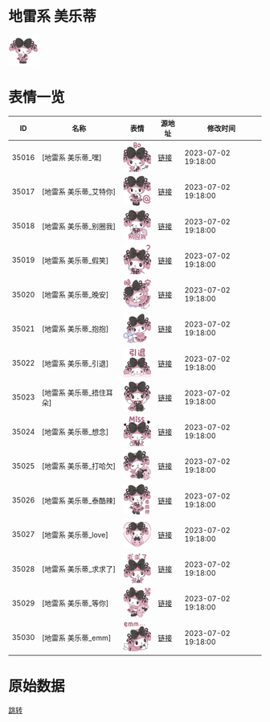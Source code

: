 # 地雷系 美乐蒂

<img src="./cover.png" height="60" alt="cover" />

# 表情一览

|ID|名称|表情|源地址|修改时间|
|----|----|----|----|----|
|35016|[地雷系 美乐蒂_嘿]|<img src="./pic/035016_%5B地雷系 美乐蒂_嘿%5D.png" height="60" alt="嘿"/>|[链接](https://i0.hdslb.com/bfs/garb/0ed7e555da8358ca02b32cf2b379299fb3c06609.png)|2023-07-02 19:18:00|
|35017|[地雷系 美乐蒂_艾特你]|<img src="./pic/035017_%5B地雷系 美乐蒂_艾特你%5D.png" height="60" alt="艾特你"/>|[链接](https://i0.hdslb.com/bfs/garb/1cc80e67c0cfe39e800add158d961dd2ea461085.png)|2023-07-02 19:18:00|
|35018|[地雷系 美乐蒂_别圈我]|<img src="./pic/035018_%5B地雷系 美乐蒂_别圈我%5D.png" height="60" alt="别圈我"/>|[链接](https://i0.hdslb.com/bfs/garb/a447b8146f1aa7dfff0189e49a5edfe072f72c3a.png)|2023-07-02 19:18:00|
|35019|[地雷系 美乐蒂_假笑]|<img src="./pic/035019_%5B地雷系 美乐蒂_假笑%5D.png" height="60" alt="假笑"/>|[链接](https://i0.hdslb.com/bfs/garb/046e788adec0e370651d7070c3258c8345912b36.png)|2023-07-02 19:18:00|
|35020|[地雷系 美乐蒂_晚安]|<img src="./pic/035020_%5B地雷系 美乐蒂_晚安%5D.png" height="60" alt="晚安"/>|[链接](https://i0.hdslb.com/bfs/garb/939309ea150493a508505f0c9352f0e1951df0d0.png)|2023-07-02 19:18:00|
|35021|[地雷系 美乐蒂_抱抱]|<img src="./pic/035021_%5B地雷系 美乐蒂_抱抱%5D.png" height="60" alt="抱抱"/>|[链接](https://i0.hdslb.com/bfs/garb/efa27efb047d7e113b4a9d75439ec0a22b4f8820.png)|2023-07-02 19:18:00|
|35022|[地雷系 美乐蒂_引退]|<img src="./pic/035022_%5B地雷系 美乐蒂_引退%5D.png" height="60" alt="引退"/>|[链接](https://i0.hdslb.com/bfs/garb/70bbc8a9349defec89df48fe6d1dc1df8e2c1433.png)|2023-07-02 19:18:00|
|35023|[地雷系 美乐蒂_捂住耳朵]|<img src="./pic/035023_%5B地雷系 美乐蒂_捂住耳朵%5D.png" height="60" alt="捂住耳朵"/>|[链接](https://i0.hdslb.com/bfs/garb/f9ce996dc932aa84824eed1ab865b491d69a2a2e.png)|2023-07-02 19:18:00|
|35024|[地雷系 美乐蒂_想念]|<img src="./pic/035024_%5B地雷系 美乐蒂_想念%5D.png" height="60" alt="想念"/>|[链接](https://i0.hdslb.com/bfs/garb/bef3947ea986f924cfb6ee783f6e80e7bb1af3fc.png)|2023-07-02 19:18:00|
|35025|[地雷系 美乐蒂_打哈欠]|<img src="./pic/035025_%5B地雷系 美乐蒂_打哈欠%5D.png" height="60" alt="打哈欠"/>|[链接](https://i0.hdslb.com/bfs/garb/fbabfc643e19ff443c436c14be8c5bba8cadc094.png)|2023-07-02 19:18:00|
|35026|[地雷系 美乐蒂_泰酷辣]|<img src="./pic/035026_%5B地雷系 美乐蒂_泰酷辣%5D.png" height="60" alt="泰酷辣"/>|[链接](https://i0.hdslb.com/bfs/garb/4349249a117b602dd95aad2550fa57475f9d73d6.png)|2023-07-02 19:18:00|
|35027|[地雷系 美乐蒂_love]|<img src="./pic/035027_%5B地雷系 美乐蒂_love%5D.png" height="60" alt="love"/>|[链接](https://i0.hdslb.com/bfs/garb/7fc0d2e2edb052e142b606a1922820768b95b30c.png)|2023-07-02 19:18:00|
|35028|[地雷系 美乐蒂_求求了]|<img src="./pic/035028_%5B地雷系 美乐蒂_求求了%5D.png" height="60" alt="求求了"/>|[链接](https://i0.hdslb.com/bfs/garb/8b506b04af7eacdd8e8e9ff369ddea42fd6e84a2.png)|2023-07-02 19:18:00|
|35029|[地雷系 美乐蒂_等你]|<img src="./pic/035029_%5B地雷系 美乐蒂_等你%5D.png" height="60" alt="等你"/>|[链接](https://i0.hdslb.com/bfs/garb/d73fe2ffc32f9e1f170436be9f36d043a15f0754.png)|2023-07-02 19:18:00|
|35030|[地雷系 美乐蒂_emm]|<img src="./pic/035030_%5B地雷系 美乐蒂_emm%5D.png" height="60" alt="emm"/>|[链接](https://i0.hdslb.com/bfs/garb/fcdf7beb896a6a21ff259d569f090c91505effdb.png)|2023-07-02 19:18:00|

# 原始数据

[跳转](./raw.json)


